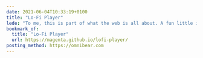 ```yaml
---
date: 2021-06-04T10:33:19+0100
title: "Lo-Fi Player"
lede: "To me, this is part of what the web is all about. A fun little interactable room that plays lo-fi music!"
bookmark_of:
  title: "Lo-Fi Player"
  url: https://magenta.github.io/lofi-player/
posting_method: https://omnibear.com
---
```


